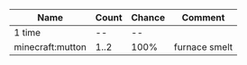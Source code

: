 | Name             | Count | Chance | Comment       |
| ---------------- | ----- | ------ | ------------- |
| 1 time           |    -- |     -- |               |
| minecraft:mutton |  1..2 |   100% | furnace smelt |
